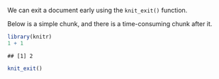 We can exit a document early using the `knit_exit()` function.

Below is a simple chunk, and there is a time-consuming chunk after it.


```r
library(knitr)
1 + 1
```

```
## [1] 2
```

```r
knit_exit()
```



